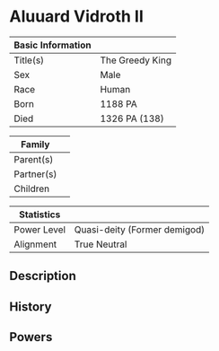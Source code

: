 # Aluuard Vidroth II


| Basic Information | |
| - | - |
| Title(s) | The Greedy King |
| Sex | Male |
| Race | Human |
| Born | 1188 PA |
| Died | 1326 PA (138) |

| Family | |
| - | - |
| Parent(s) | |
| Partner(s) | |
| Children | |

| Statistics | |
| - | - |
| Power Level | Quasi-deity (Former demigod) |
| Alignment | True Neutral |

## Description

## History

## Powers

